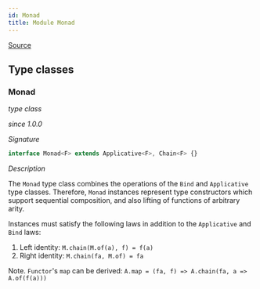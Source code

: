 ```yaml
---
id: Monad
title: Module Monad
---
```


[Source](https://github.com/gcanti/fp-ts/blob/master/src/Monad.ts)

## Type classes

### Monad

_type class_

_since 1.0.0_

_Signature_

```ts
interface Monad<F> extends Applicative<F>, Chain<F> {}
```

_Description_

The `Monad` type class combines the operations of the `Bind` and
`Applicative` type classes. Therefore, `Monad` instances represent type
constructors which support sequential composition, and also lifting of
functions of arbitrary arity.

Instances must satisfy the following laws in addition to the `Applicative` and `Bind` laws:

1.  Left identity: `M.chain(M.of(a), f) = f(a)`
2.  Right identity: `M.chain(fa, M.of) = fa`

Note. `Functor`'s `map` can be derived: `A.map = (fa, f) => A.chain(fa, a => A.of(f(a)))`
